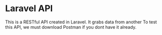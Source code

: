 # Laravel API
This is a RESTful API created in Laravel. It grabs data from another  To test this API, we must download Postman if you dont have it already. 

